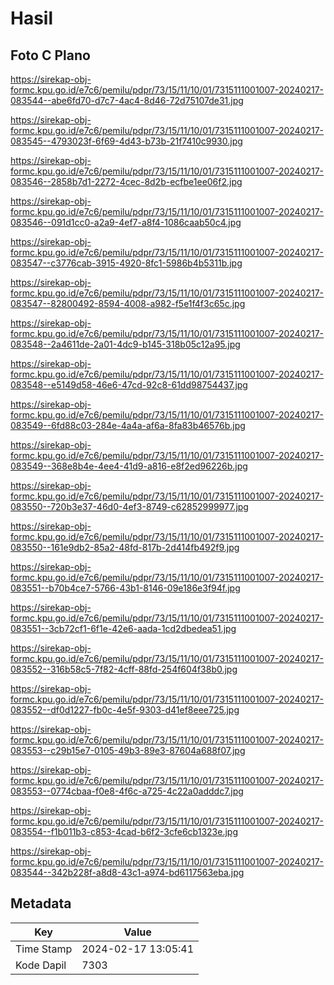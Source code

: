 # Hasil

## Foto C Plano

https://sirekap-obj-formc.kpu.go.id/e7c6/pemilu/pdpr/73/15/11/10/01/7315111001007-20240217-083544--abe6fd70-d7c7-4ac4-8d46-72d75107de31.jpg

https://sirekap-obj-formc.kpu.go.id/e7c6/pemilu/pdpr/73/15/11/10/01/7315111001007-20240217-083545--4793023f-6f69-4d43-b73b-21f7410c9930.jpg

https://sirekap-obj-formc.kpu.go.id/e7c6/pemilu/pdpr/73/15/11/10/01/7315111001007-20240217-083546--2858b7d1-2272-4cec-8d2b-ecfbe1ee06f2.jpg

https://sirekap-obj-formc.kpu.go.id/e7c6/pemilu/pdpr/73/15/11/10/01/7315111001007-20240217-083546--091d1cc0-a2a9-4ef7-a8f4-1086caab50c4.jpg

https://sirekap-obj-formc.kpu.go.id/e7c6/pemilu/pdpr/73/15/11/10/01/7315111001007-20240217-083547--c3776cab-3915-4920-8fc1-5986b4b5311b.jpg

https://sirekap-obj-formc.kpu.go.id/e7c6/pemilu/pdpr/73/15/11/10/01/7315111001007-20240217-083547--82800492-8594-4008-a982-f5e1f4f3c65c.jpg

https://sirekap-obj-formc.kpu.go.id/e7c6/pemilu/pdpr/73/15/11/10/01/7315111001007-20240217-083548--2a4611de-2a01-4dc9-b145-318b05c12a95.jpg

https://sirekap-obj-formc.kpu.go.id/e7c6/pemilu/pdpr/73/15/11/10/01/7315111001007-20240217-083548--e5149d58-46e6-47cd-92c8-61dd98754437.jpg

https://sirekap-obj-formc.kpu.go.id/e7c6/pemilu/pdpr/73/15/11/10/01/7315111001007-20240217-083549--6fd88c03-284e-4a4a-af6a-8fa83b46576b.jpg

https://sirekap-obj-formc.kpu.go.id/e7c6/pemilu/pdpr/73/15/11/10/01/7315111001007-20240217-083549--368e8b4e-4ee4-41d9-a816-e8f2ed96226b.jpg

https://sirekap-obj-formc.kpu.go.id/e7c6/pemilu/pdpr/73/15/11/10/01/7315111001007-20240217-083550--720b3e37-46d0-4ef3-8749-c62852999977.jpg

https://sirekap-obj-formc.kpu.go.id/e7c6/pemilu/pdpr/73/15/11/10/01/7315111001007-20240217-083550--161e9db2-85a2-48fd-817b-2d414fb492f9.jpg

https://sirekap-obj-formc.kpu.go.id/e7c6/pemilu/pdpr/73/15/11/10/01/7315111001007-20240217-083551--b70b4ce7-5766-43b1-8146-09e186e3f94f.jpg

https://sirekap-obj-formc.kpu.go.id/e7c6/pemilu/pdpr/73/15/11/10/01/7315111001007-20240217-083551--3cb72cf1-6f1e-42e6-aada-1cd2dbedea51.jpg

https://sirekap-obj-formc.kpu.go.id/e7c6/pemilu/pdpr/73/15/11/10/01/7315111001007-20240217-083552--316b58c5-7f82-4cff-88fd-254f604f38b0.jpg

https://sirekap-obj-formc.kpu.go.id/e7c6/pemilu/pdpr/73/15/11/10/01/7315111001007-20240217-083552--df0d1227-fb0c-4e5f-9303-d41ef8eee725.jpg

https://sirekap-obj-formc.kpu.go.id/e7c6/pemilu/pdpr/73/15/11/10/01/7315111001007-20240217-083553--c29b15e7-0105-49b3-89e3-87604a688f07.jpg

https://sirekap-obj-formc.kpu.go.id/e7c6/pemilu/pdpr/73/15/11/10/01/7315111001007-20240217-083553--0774cbaa-f0e8-4f6c-a725-4c22a0adddc7.jpg

https://sirekap-obj-formc.kpu.go.id/e7c6/pemilu/pdpr/73/15/11/10/01/7315111001007-20240217-083554--f1b011b3-c853-4cad-b6f2-3cfe6cb1323e.jpg

https://sirekap-obj-formc.kpu.go.id/e7c6/pemilu/pdpr/73/15/11/10/01/7315111001007-20240217-083544--342b228f-a8d8-43c1-a974-bd6117563eba.jpg


## Metadata

| Key        | Value               |
| ---------- | ------------------- |
| Time Stamp | 2024-02-17 13:05:41 |
| Kode Dapil | 7303                |



